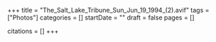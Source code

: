 +++
title = "The_Salt_Lake_Tribune_Sun_Jun_19_1994_(2).avif"
tags = ["Photos"]
categories = []
startDate = ""
draft = false
pages = []

citations = []
+++
